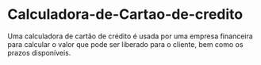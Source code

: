 # Calculadora-de-Cartao-de-credito
Uma calculadora de cartão de crédito é usada por uma empresa financeira para calcular o valor que pode ser liberado para o cliente, bem como os prazos disponíveis.
